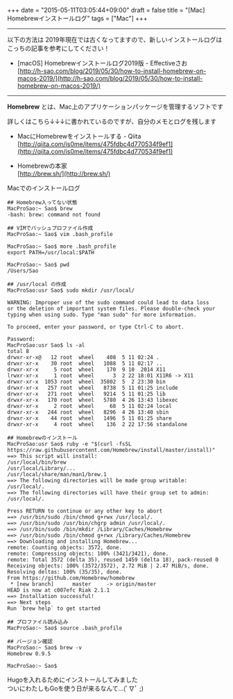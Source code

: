 +++
date = "2015-05-11T03:05:44+09:00"
draft = false
title = "[Mac] Homebrewインストールログ"
tags = ["Mac"]
+++

---
以下の方法は 2019年現在では古くなってますので、新しいインストールログはこっちの記事を参考にしてください！

- [macOS] Homebrewインストールログ2019版 - Effectiveさお  
[http://h-sao.com/blog/2019/05/30/how-to-install-homebrew-on-macos-2019/](http://h-sao.com/blog/2019/05/30/how-to-install-homebrew-on-macos-2019/)

---

**Homebrew** とは、Mac上のアプリケーションパッケージを管理するソフトです

詳しくはこちら↓↓↓に書かれているのですが、自分のメモとログを残します

- MacにHomebrewをインストールする - Qiita  
[http://qiita.com/is0me/items/475fdbc4d770534f9ef1](http://qiita.com/is0me/items/475fdbc4d770534f9ef1)

- Homebrewの本家  
[http://brew.sh/](http://brew.sh/)


Macでのインストールログ

```
## Homebrew入ってない状態
MacProSao:~ Sao$ brew
-bash: brew: command not found
 
## VIMでバッシュプロファイル作成
MacProSao:~ Sao$ vim .bash_profile

MacProSao:~ Sao$ more .bash_profile 
export PATH=/usr/local:$PATH

MacProSao:~ Sao$ pwd
/Users/Sao

## /usr/local の作成 
MacProSao:usr Sao$ sudo mkdir /usr/local/

WARNING: Improper use of the sudo command could lead to data loss
or the deletion of important system files. Please double-check your
typing when using sudo. Type "man sudo" for more information.

To proceed, enter your password, or type Ctrl-C to abort.

Password:
MacProSao:usr Sao$ ls -al
total 8
drwxr-xr-x@   12 root  wheel    408  5 11 02:24 .
drwxr-xr-x    30 root  wheel   1088  5 11 02:17 ..
drwxr-xr-x     5 root  wheel    170  9 10  2014 X11
lrwxr-xr-x     1 root  wheel      3  2 22 18:01 X11R6 -> X11
drwxr-xr-x  1053 root  wheel  35802  5  2 23:30 bin
drwxr-xr-x   257 root  wheel   8738  5 11 01:25 include
drwxr-xr-x   271 root  wheel   9214  5 11 01:25 lib
drwxr-xr-x   170 root  wheel   5780  4 26 13:43 libexec
drwxr-xr-x     2 root  wheel     68  5 11 02:24 local
drwxr-xr-x   244 root  wheel   8296  4 26 13:40 sbin
drwxr-xr-x    44 root  wheel   1496  5 11 01:25 share
drwxr-xr-x     4 root  wheel    136  2 22 17:56 standalone

## Homebrewのインストール
MacProSao:usr Sao$ ruby -e "$(curl -fsSL https://raw.githubusercontent.com/Homebrew/install/master/install)"
==> This script will install:
/usr/local/bin/brew
/usr/local/Library/...
/usr/local/share/man/man1/brew.1
==> The following directories will be made group writable:
/usr/local/.
==> The following directories will have their group set to admin:
/usr/local/.

Press RETURN to continue or any other key to abort
==> /usr/bin/sudo /bin/chmod g+rwx /usr/local/.
==> /usr/bin/sudo /usr/bin/chgrp admin /usr/local/.
==> /usr/bin/sudo /bin/mkdir /Library/Caches/Homebrew
==> /usr/bin/sudo /bin/chmod g+rwx /Library/Caches/Homebrew
==> Downloading and installing Homebrew...
remote: Counting objects: 3572, done.
remote: Compressing objects: 100% (3421/3421), done.
remote: Total 3572 (delta 35), reused 1459 (delta 18), pack-reused 0
Receiving objects: 100% (3572/3572), 2.72 MiB | 2.47 MiB/s, done.
Resolving deltas: 100% (35/35), done.
From https://github.com/Homebrew/homebrew
 * [new branch]      master     -> origin/master
HEAD is now at c007efc Riak 2.1.1
==> Installation successful!
==> Next steps
Run `brew help` to get started

## プロファイル読み込み 
MacProSao:~ Sao$ source .bash_profile 

## バージョン確認
MacProSao:~ Sao$ brew -v
Homebrew 0.9.5
 
MacProSao:~ Sao$ 
```

Hugoを入れるためにインストールしてみました  
ついにわたしもGoを使う日が来るなんて…(ﾟ∇ﾟ ;)